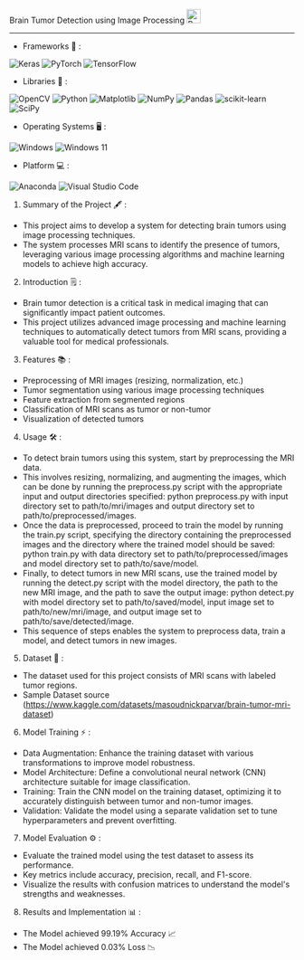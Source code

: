 Brain Tumor Detection using Image Processing <img src="https://raw.githubusercontent.com/Tarikul-Islam-Anik/Animated-Fluent-Emojis/master/Emojis/Hand%20gestures/Brain.png" alt="Brain" width="25" height="25" />
________________________________________________________

* Frameworks 📒 :
  
![Keras](https://img.shields.io/badge/Keras-%23D00000.svg?style=for-the-badge&logo=Keras&logoColor=white)
![PyTorch](https://img.shields.io/badge/PyTorch-%23EE4C2C.svg?style=for-the-badge&logo=PyTorch&logoColor=white)
![TensorFlow](https://img.shields.io/badge/TensorFlow-%23FF6F00.svg?style=for-the-badge&logo=TensorFlow&logoColor=white)

* Libraries 📖 :

![OpenCV](https://img.shields.io/badge/opencv-%23white.svg?style=for-the-badge&logo=opencv&logoColor=white)
![Python](https://img.shields.io/badge/python-3670A0?style=for-the-badge&logo=python&logoColor=ffdd54)
![Matplotlib](https://img.shields.io/badge/Matplotlib-%23ffffff.svg?style=for-the-badge&logo=Matplotlib&logoColor=black)
![NumPy](https://img.shields.io/badge/numpy-%23013243.svg?style=for-the-badge&logo=numpy&logoColor=white)
![Pandas](https://img.shields.io/badge/pandas-%23150458.svg?style=for-the-badge&logo=pandas&logoColor=white)
![scikit-learn](https://img.shields.io/badge/scikit--learn-%23F7931E.svg?style=for-the-badge&logo=scikit-learn&logoColor=white)
![SciPy](https://img.shields.io/badge/SciPy-%230C55A5.svg?style=for-the-badge&logo=scipy&logoColor=%white)

* Operating Systems 🖥️ :
  
![Windows](https://img.shields.io/badge/Windows-0078D6?style=for-the-badge&logo=windows&logoColor=white)
![Windows 11](https://img.shields.io/badge/Windows%2011-%230079d5.svg?style=for-the-badge&logo=Windows%2011&logoColor=white)

* Platform 💻 :

![Anaconda](https://img.shields.io/badge/Anaconda-%2344A833.svg?style=for-the-badge&logo=anaconda&logoColor=white)
![Visual Studio Code](https://img.shields.io/badge/Visual%20Studio%20Code-0078d7.svg?style=for-the-badge&logo=visual-studio-code&logoColor=white)


1. Summary of the Project 🖋️ :
* This project aims to develop a system for detecting brain tumors using image processing techniques.
* The system processes MRI scans to identify the presence of tumors, leveraging various image processing algorithms and machine learning models to achieve high accuracy.

2. Introduction 🗒️ :
* Brain tumor detection is a critical task in medical imaging that can significantly impact patient outcomes.
* This project utilizes advanced image processing and machine learning techniques to automatically detect tumors from MRI scans, providing a valuable tool for medical professionals.

3. Features 📚 :
* Preprocessing of MRI images (resizing, normalization, etc.)
* Tumor segmentation using various image processing techniques
* Feature extraction from segmented regions
* Classification of MRI scans as tumor or non-tumor
* Visualization of detected tumors

4. Usage 🛠️ :
* To detect brain tumors using this system, start by preprocessing the MRI data.
* This involves resizing, normalizing, and augmenting the images, which can be done by running the preprocess.py script with the appropriate input and output directories specified: python preprocess.py with input directory set to path/to/mri/images and output directory set to path/to/preprocessed/images.
* Once the data is preprocessed, proceed to train the model by running the train.py script, specifying the directory containing the preprocessed images and the directory where the trained model should be saved: python train.py with data directory set to path/to/preprocessed/images and model directory set to path/to/save/model.
* Finally, to detect tumors in new MRI scans, use the trained model by running the detect.py script with the model directory, the path to the new MRI image, and the path to save the output image: python detect.py with model directory set to path/to/saved/model, input image set to path/to/new/mri/image, and output image set to path/to/save/detected/image.
* This sequence of steps enables the system to preprocess data, train a model, and detect tumors in new images.

5. Dataset 📖 :
* The dataset used for this project consists of MRI scans with labeled tumor regions.
* Sample Dataset source (https://www.kaggle.com/datasets/masoudnickparvar/brain-tumor-mri-dataset)

6. Model Training ⚡ :
* Data Augmentation: Enhance the training dataset with various transformations to improve model robustness.
* Model Architecture: Define a convolutional neural network (CNN) architecture suitable for image classification.
* Training: Train the CNN model on the training dataset, optimizing it to accurately distinguish between tumor and non-tumor images.
* Validation: Validate the model using a separate validation set to tune hyperparameters and prevent overfitting.

7. Model Evaluation ⚙️ :
* Evaluate the trained model using the test dataset to assess its performance.
* Key metrics include accuracy, precision, recall, and F1-score.
* Visualize the results with confusion matrices to understand the model's strengths and weaknesses.

8. Results and Implementation 📊 :
* The Model achieved 99.19% Accuracy 📈
* The Model achieved 0.03% Loss 📉


